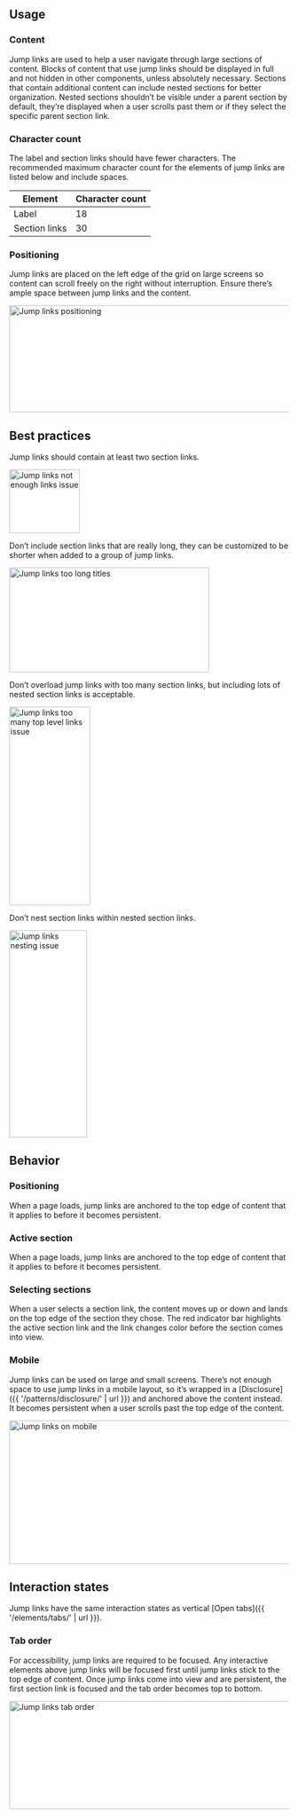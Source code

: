 
## Usage

### Content

Jump links are used to help a user navigate through large sections of content. 
Blocks of content that use jump links should be displayed in full and not 
hidden in other components, unless absolutely necessary. Sections that contain 
additional content can include nested sections for better organization. Nested 
sections shouldn’t be visible under a parent section by default, they’re 
displayed when a user scrolls past them or if they select the specific parent 
section link.

### Character count

The label and section links should have fewer characters. The recommended maximum character count for the elements of jump links are listed below and include spaces.

<rh-table>
  <table>
    <thead>
      <tr>
        <th scope="col" data-label="Element">Element</th>
        <th scope="col" data-label="Character count">Character count</th>
      </tr>
    </thead>
    <tbody>
      <tr>
        <td data-label="Element">Label</td>
        <td data-label="Character count">18</td>
      </tr>
      <tr>
        <td data-label="Element">Section links</td>
        <td data-label="Character count">30</td>
      </tr>
    </tbody>
  </table>
</rh-table>


### Positioning

Jump links are placed on the left edge of the grid on large screens so content 
can scroll freely on the right without interruption. Ensure there’s ample 
space between jump links and the content.

<uxdot-example>
  <img src="../jump-links-positioning.svg"
        alt="Jump links positioning"
        width="1000"
        height="193">
</uxdot-example>


## Best practices

Jump links should contain at least two section links.

<uxdot-example width-adjustment="129px" danger>
  <img src="../jump-links-best-practices-1.svg"
        alt="Jump links not enough links issue"
        width="127"
        height="115">
</uxdot-example>

Don’t include section links that are really long, they can be customized to be 
shorter when added to a group of jump links.

<uxdot-example width-adjustment="361px" danger>
  <img src="../jump-links-best-practices-2.svg"
        alt="Jump links too long titles"
        width="360"
        height="189">
</uxdot-example>


Don’t overload jump links with too many section links, but including lots 
of nested section links is acceptable.

<uxdot-example width-adjustment="146px" danger>
  <img src="../jump-links-best-practices-3.svg"
        alt="Jump links too many top level links issue"
        width="146"
        height="358">
</uxdot-example>


Don’t nest section links within nested section links.

<uxdot-example width-adjustment="141px" danger>
  <img src="../jump-links-best-practices-4.svg"
        alt="Jump links nesting issue"
        width="140"
        height="374">
</uxdot-example>


## Behavior

### Positioning

When a page loads, jump links are anchored to the top edge of content that it 
applies to before it becomes persistent.


### Active section

When a page loads, jump links are anchored to the top edge of content that it 
applies to before it becomes persistent.


### Selecting sections

When a user selects a section link, the content moves up or down and lands on 
the top edge of the section they chose. The red indicator bar highlights the 
active section link and the link changes color before the section comes into 
view.


### Mobile

Jump links can be used on large and small screens. There’s not enough space to 
use jump links in a mobile layout, so it’s wrapped in a [Disclosure]({{ 
'/patterns/disclosure/' | url }}) and anchored above the content instead. It 
becomes persistent when a user scrolls past the top edge of the content.

<uxdot-example width-adjustment="872px">
  <img src="../jump-links-behavior-mobile.svg"
        alt="Jump links on mobile"
        width="884"
        height="259" />
</uxdot-example>


## Interaction states

  Jump links have the same interaction states as vertical [Open tabs]({{ 
  '/elements/tabs/' | url }}).


### Tab order

For accessibility, jump links are required to be focused. Any interactive 
elements above jump links will be focused first until jump links stick to the 
top edge of content. Once jump links come into view and are persistent, the 
first section link is focused and the tab order becomes top to bottom.

<uxdot-example width-adjustment="872px">
  <img src="../jump-links-tab-order.svg"
        alt="Jump links tab order"
        width="871"
        height="195" />
</uxdot-example>


